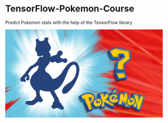 # TensorFlow-Pokemon-Course

Predict Pokemon stats with the help of the TensorFlow library

![pokemon](https://raw.githubusercontent.com/bcnishi/TensorFlow-Pokemon-Course/master/pokemon.png)
